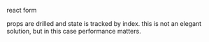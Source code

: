 react form  

props are drilled and state is tracked by index. this is not an elegant solution, but in this case performance matters. 


